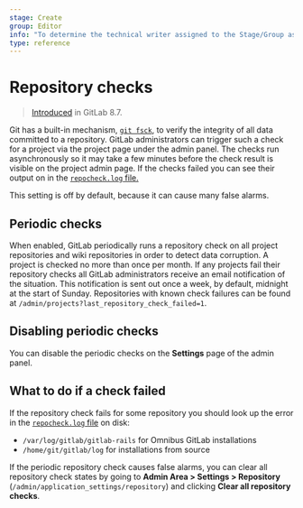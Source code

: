 ```yaml
---
stage: Create
group: Editor
info: "To determine the technical writer assigned to the Stage/Group associated with this page, see https://about.gitlab.com/handbook/engineering/ux/technical-writing/#assignments"
type: reference
---
```


# Repository checks

> [Introduced](https://gitlab.com/gitlab-org/gitlab-foss/-/merge_requests/3232) in GitLab 8.7.

Git has a built-in mechanism, [`git fsck`](https://git-scm.com/docs/git-fsck), to verify the
integrity of all data committed to a repository. GitLab administrators
can trigger such a check for a project via the project page under the
admin panel. The checks run asynchronously so it may take a few minutes
before the check result is visible on the project admin page. If the
checks failed you can see their output on in the
[`repocheck.log` file.](logs.md#repochecklog)

This setting is off by default, because it can cause many false alarms.

## Periodic checks

When enabled, GitLab periodically runs a repository check on all project
repositories and wiki repositories in order to detect data corruption.
A project is checked no more than once per month. If any projects
fail their repository checks all GitLab administrators receive an email
notification of the situation. This notification is sent out once a week,
by default, midnight at the start of Sunday. Repositories with known check
failures can be found at `/admin/projects?last_repository_check_failed=1`.

## Disabling periodic checks

You can disable the periodic checks on the **Settings** page of the admin
panel.

## What to do if a check failed

If the repository check fails for some repository you should look up the error
in the [`repocheck.log` file](logs.md#repochecklog) on disk:

- `/var/log/gitlab/gitlab-rails` for Omnibus GitLab installations
- `/home/git/gitlab/log` for installations from source

If the periodic repository check causes false alarms, you can clear all repository check states by
going to **Admin Area > Settings > Repository**
(`/admin/application_settings/repository`) and clicking **Clear all repository checks**.
